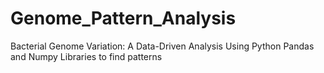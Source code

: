 # Genome_Pattern_Analysis
Bacterial Genome Variation: A Data-Driven Analysis Using Python Pandas and Numpy Libraries to find patterns
